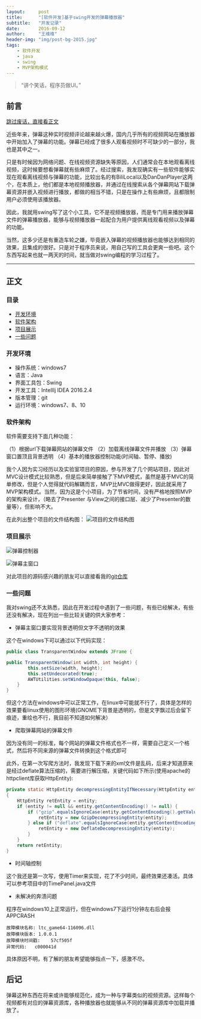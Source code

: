 ```yaml
---
layout:     post
title:      "[软件开发]基于swing开发的弹幕播放器"
subtitle:   "开发记录"
date:       2016-09-12
author:     "王维维"
header-img: "img/post-bg-2015.jpg"
tags:
    - 软件开发
    - java
    - swing
    - MVP架构模式
---
```


> “讲个笑话，程序员做UI。”

## 前言<span id="前言" />

[跳过废话，直接看正文](#正文)

近些年来，弹幕这种实时视频评论越来越火爆，国内几乎所有的视频网站在播放器中开始加入了弹幕的功能。弹幕已经成了很多人观看视频时不可缺少的一部分，我也是其中之一。

只是有时候因为网络问题、在线视频资源缺失等原因，人们通常会在本地观看离线视频，这时候要想看弹幕就有些麻烦了。经过搜索，我发现确实有一些软件能够实现在观看离线视频与弹幕的功能，比较出名的有BiliLocal以及DanDanPlayer这两个，在本质上，他们都是本地视频播放器，并通过在线搜索从各个弹幕网站下载弹幕资源并嵌入视频进行播放，都做的相当不错，只是在操作上有些麻烦，且都限制用户必须使用该播放器。

因此，我就用swing写了这个小工具，它不是视频播放器，而是专门用来播放弹幕文件的弹幕播放器，能够与视频播放器一起配合为用户提供离线观看视频以及弹幕的功能。

当然，这多少还是有重造车轮之嫌，毕竟嵌入弹幕的视频播放器也能够达到相同的效果，且集成的很好。只是对于程序员来说，用自己写的工具会更爽一些吧。这个东西写起来也就一两天的时间，就当做对swing编程的学习过程了。

---

## 正文<span id = "正文" />

### 目录<span id="目录" />

* [开发环境](#开发环境)
* [软件架构](#软件架构)
* [项目展示](#项目展示)
* [一些问题](#一些问题)

### 开发环境<span id="开发环境" />

* 操作系统：windows7
* 语言：Java
* 界面工具包：Swing
* 开发工具：IntellIj IDEA 2016.2.4
* 版本管理：git
* 运行环境：windows7、8、10

### 软件架构<span id="软件架构" />

软件需要支持下面几种功能：

（1）根据url下载弹幕网站的弹幕文件
（2）加载离线弹幕文件并播放
（3）弹幕窗口置顶且背景透明
（4）基本的播放器控制功能(时间轴、暂停、播放)

我个人因为实习经历以及实验室项目的原因，参与开发了几个网站项目，因此对MVC设计模式比较熟悉，但是后来简单接触了下MVP模式，虽然是基于MVC的简单修改，但是个人觉得就代码解耦而言，MVP比MVC做得更好，因此就采用了MVP架构模式。当然，因为这是个小项目，为了节省时间，没有严格地按照MVP的架构来设计，（略去了Presenter 与View之间的接口层、减少了Presenter的数量等），但影响不大。

在此列出整个项目的文件结构图：
![项目的文件结构图][1]

### 项目展示<span id="项目展示" />

![弹幕控制器][2]

![弹幕主窗口][3]

对此项目的源码感兴趣的朋友可以直接看我的[git仓库](https://github.com/clayandgithub/DanMuPlayer)

### 一些问题<span id="一些问题" />

我对swing还不太熟悉，因此在开发过程中遇到了一些问题，有些已经解决，有些还没有解决，现在列出一些比较关键的供大家参考：

* 弹幕主窗口要实现背景透明但文字不透明的效果

这个在windows下可以通过以下代码实现：

```java
public class TransparentWindow extends JFrame {

public TransparentWindow(int width, int height) {
        this.setSize(width, height);
        this.setUndecorated(true);
        AWTUtilities.setWindowOpaque(this, false);
    }
}
```

但这个方法在windows中可以正常工作，在linux中可能就不行了，具体是怎样的效果要看linux使用的图形环境(GNOME下背景是透明的，但是文字飘过后会留下痕迹，重绘也不行，我目前不知道如何解决）

* 爬取弹幕网站的弹幕文件

因为没有同一的标准，每个网站的弹幕文件格式也不一样，需要自己定义一个格式，然后将不同来源的弹幕文件转换到这个格式即可

此外，在第一次写爬方法时，我发现下载下来的xml文件是乱码，后来才知道原来是经过deflate算法压缩的，需要进行解压缩，关键代码如下所示(使用apache的httpclient库获取HttpEntity):

```java
private static HttpEntity decompressingEntityIfNecessary(HttpEntity entity)
{
	HttpEntity retEntity = entity;
	if (entity != null && entity.getContentEncoding() != null) {
        if ("gzip".equalsIgnoreCase(entity.getContentEncoding().getValue())) {
        	retEntity = new GzipDecompressingEntity(entity);
        } else if ("deflate".equalsIgnoreCase(entity.getContentEncoding().getValue())) {
        	retEntity = new DeflateDecompressingEntity(entity);
        }
    }
	return retEntity;
}
```

* 时间轴控制

这个我还是第一次写，使用Timer来实现，花了不少时间，最终效果还凑活。具体可以参考项目中的TimePanel.java文件

* 未解决的奔溃问题

程序在windows10上正常运行，但在windows7下运行1分钟左右后会报APPCRASH

```
故障模块名称:	ltc_game64-116096.dll
故障模块版本:	1.0.0.1
故障模块时间戳:	57cf505f
异常代码:	c000041d
```

具体原因不明，有了解的朋友希望能够指点一下，感激不尽。

## 后记<span id="后记" />

弹幕这种东西在将来或许能够规范化，成为一种与字幕类似的视频资源。这样每个视频都有对应的弹幕资源库，各种播放器也就能够从不同的弹幕资源库中加载并播放了。

  [1]: /img/danmu_player_code.png
  [2]: /img/danmu_player_controller.png
  [3]: /img/danmu_player_main_window.png